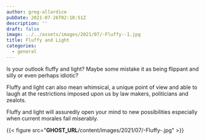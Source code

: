 ```yaml
---
author: greg-allardice
pubDate: 2021-07-26T02:10:51Z
description: ''
draft: false
image: ../../assets/images/2021/07/-Fluffy--1.jpg
title: Fluffy and Light
categories:
  - general
---
```


Is your outlook fluffy and light? Maybe some mistake it as being flippant and silly or even perhaps idiotic?

Fluffy and light can also mean whimsical, a unique point of view and able to laugh at the restrictions imposed upon us by law makers, politicians and zealots.

Fluffy and light will assuredly open your mind to new possibilities especially when current morales fail miserably.

{{< figure src="__GHOST_URL__/content/images/2021/07/-Fluffy-.jpg" >}}
